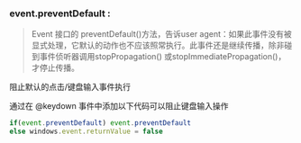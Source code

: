 ### event.preventDefault :

>  Event 接口的 preventDefault()方法，告诉user agent：如果此事件没有被显式处理，它默认的动作也不应该照常执行。此事件还是继续传播，除非碰到事件侦听器调用stopPropagation() 或stopImmediatePropagation()，才停止传播。


阻止默认的点击/键盘输入事件执行

通过在 @keydown 事件中添加以下代码可以阻止键盘输入操作

```js
if(event.preventDefault) event.preventDefault
else windows.event.returnValue = false
```